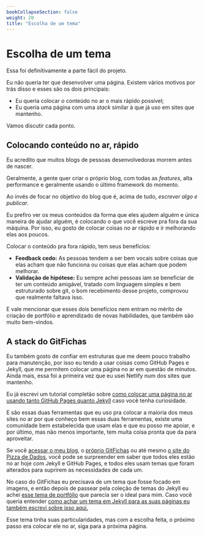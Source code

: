 ```yaml
---
bookCollapseSection: false
weight: 20
title: "Escolha de um tema"
---
```


# Escolha de um tema

Essa foi definitivamente a parte fácil do projeto.

Eu não queria ter que desenvolver uma página. Existem vários motivos por trás disso e esses são os dois principais:

- Eu queria colocar o conteúdo no ar o mais rápido possível;
- Eu queria uma página com uma *stack* similar à que já uso em sites que mantenho.

Vamos discutir cada ponto.

## Colocando conteúdo no ar, rápido

Eu acredito que muitos blogs de pessoas desenvolvedoras morrem antes de nascer.

Geralmente, a gente quer criar o próprio blog, com todas as *features*, alta performance e geralmente usando o último framework do momento.

Ao invés de focar no objetivo do blog que é, acima de tudo, *escrever algo e publicar*.

Eu prefiro ver os meus conteúdos da forma que eles ajudem alguém e única maneira de ajudar alguém, é colocando o que você escreve pra fora da sua máquina. Por isso, eu gosto de colocar coisas no ar rápido e ir melhorando elas aos poucos.

Colocar o conteúdo pra fora rápido, tem seus benefícios:

- **Feedback cedo:** As pessoas tendem a ser bem vocais sobre coisas que elas acham que não funciona ou coisas que elas acham que podem melhorar.
- **Validação de hipótese:** Eu sempre achei pessoas iam se beneficiar de ter um conteúdo amigável, tratado com linguagem simples e bem estruturado sobre git, o bom recebimento desse projeto, comprovou que realmente faltava isso.

E vale mencionar que esses dois benefícios nem entram no mérito de criação de portfólio e aprendizado de novas habilidades, que também são muito bem-vindos. 

## A stack do GitFichas

Eu também gosto de confiar em estruturas que me deem pouco trabalho para manutenção, por isso eu tendo a usar coisas como GitHub Pages e Jekyll, que me permitem colocar uma página no ar em questão de minutos. Ainda mais, essa foi a primeira vez que eu usei Netlify num dos sites que mantenho.

Eu já escrevi um tutorial completão sobre [como colocar uma página no ar usando tanto GitHub Pages quanto Jekyll](https://jtemporal.com/do-tema-ao-ar/) caso você tenha curiosidade.

E são essas duas ferramentas que eu uso pra colocar a maioria dos meus sites no ar por que conheço bem essas duas ferramentas, existe uma comunidade bem estabelecida que usam elas e que eu posso me apoiar, e por último, mas não menos importante, tem muita coisa pronta que da para aproveitar.

Se você [acessar o meu blog](https://jtemporal.com/), o [próprio GitFichas](http://gitfichas.com/) ou até mesmo [o site do Pizza de Dados](https://pizzadedados.com/), você pode se surpreender em saber que todos eles estão no ar hoje com Jekyll e GitHub Pages, e todos eles usam temas que foram alterados para suprirem as necessidades de cada um.

No caso do GitFichas eu precisava de um tema que fosse focado em imagens, e então depois de passear pela coleção de temas do Jekyll eu achei [esse tema de portfólio](https://lenpaul.github.io/portfolio-jekyll-theme/) que parecia ser o ideal para mim. Caso você queria entender [como achar um tema em Jekyll para as suas páginas eu também escrevi sobre isso aqui.](https://jtemporal.com/temas-jekyll/)

Esse tema tinha suas particularidades, mas com a escolha feita, o próximo passo era colocar ele no ar, siga para a próxima página.